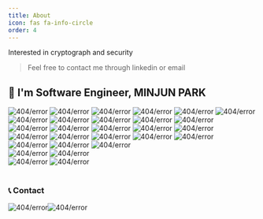 ```yaml
---
title: About
icon: fas fa-info-circle
order: 4
---
```




<!-- > **Note**: Add Markdown syntax content to file `_tabs/about.md` and it will show up on this page. -->

Interested in cryptograph and security  
> Feel free to contact me through linkedin or email

<!-- ![header](header.png) -->
## 👋 I'm Software Engineer, MINJUN PARK
<!-- <p align="center"> -->
<img style="float: center;" src="https://img.shields.io/badge/javascript-%23323330.svg?style=plastic&logo=javascript&logoColor=%23F7DF1E" alt="404/error"/>
<img style="float: center;" src="https://img.shields.io/badge/node.js-6DA55F?style=plastic&logo=node.js&logoColor=white" alt="404/error"/>
<img style="float: center;" src="https://img.shields.io/badge/express.js-%23404d59.svg?style=plastic&logo=express&logoColor=%2361DAFB" alt="404/error"/>
<img style="float: center;" src="https://img.shields.io/badge/ruby-%23CC342D.svg?style=plastic&logo=ruby&logoColor=white" alt="404/error"/>
<img style="float: center;" src="https://img.shields.io/badge/rails-%23CC0000.svg?style=plastic&logo=ruby-on-rails&logoColor=white" alt="404/error"/>
<img style="float: center;" src="https://img.shields.io/badge/dart-%230175C2.svg?style=plastic&logo=dart&logoColor=white" alt="404/error"/>
<img style="float: center;" src="https://img.shields.io/badge/Flutter-%2302569B.svg?style=plastic&logo=Flutter&logoColor=white" alt="404/error"/>
<img style="float: center;" src="https://img.shields.io/badge/python-3670A0?style=plastic&logo=python&logoColor=ffdd54" alt="404/error"/>
<img style="float: center;" src="https://img.shields.io/badge/numpy-%23013243.svg?style=plastic&logo=numpy&logoColor=white" alt="404/error"/>
<img style="float: center;" src="https://img.shields.io/badge/c-%2300599C.svg?style=plastic&logo=c&logoColor=white" alt="404/error"/>
<img style="float: center;" src="https://img.shields.io/badge/c++-%2300599C.svg?style=plastic&logo=c%2B%2B&logoColor=white" alt="404/error"/> <br>  

<img style="float: center;" src="https://img.shields.io/badge/Red%20Hat-EE0000?style=plastic&logo=redhat&logoColor=white" alt="404/error"/>
<img style="float: center;" src="https://img.shields.io/badge/Arch%20Linux-1793D1?logo=arch-linux&logoColor=fff&style=plastic" alt="404/error"/>
<img style="float: center;" src="https://img.shields.io/badge/Android-3DDC84?style=plastic&logo=android&logoColor=white" alt="404/error"/>
<img style="float: center;" src="https://img.shields.io/badge/VIM-%2311AB00.svg?style=plastic&logo=vim&logoColor=white" alt="404/error"/>
<img style="float: center;" src="https://img.shields.io/badge/shell_script-%23121011.svg?style=plastic&logo=gnu-bash&logoColor=white" alt="404/error"/>  <br> 

<img style="float: center;" src="https://img.shields.io/badge/git-%23F05033.svg?style=plastic&logo=git&logoColor=white" alt="404/error"/>
<img style="float: center;" src="https://img.shields.io/badge/gitlab-%23181717.svg?style=plastic&logo=gitlab&logoColor=white" alt="404/error"/>
<img style="float: center;" src="https://img.shields.io/badge/apache-%23D42029.svg?style=plastic&logo=apache&logoColor=white" alt="404/error"/>
<img style="float: center;" src="https://img.shields.io/badge/AWS-%23FF9900.svg?style=plastic&logo=amazon-aws&logoColor=white" alt="404/error"/>
<img style="float: center;" src="https://img.shields.io/badge/Cloudflare-F38020?style=plastic&logo=Cloudflare&logoColor=white" alt="404/error"/>  <br> 

<img style="float: center;" src="https://img.shields.io/badge/NPM-%23000000.svg?style=plastic&logo=npm&logoColor=white" alt="404/error"/>
<img style="float: center;" src="https://img.shields.io/badge/vuejs-%2335495e.svg?style=plastic&logo=vuedotjs&logoColor=%234FC08D" alt="404/error"/>
<img style="float: center;" src="https://img.shields.io/badge/-mocha-%238D6748?style=plastic&logo=mocha&logoColor=white" alt="404/error"/>  <br> 

<img style="float: center;" src="https://img.shields.io/badge/opencv-%23white.svg?style=plastic&logo=opencv&logoColor=white" alt="404/error"/>
<img style="float: center;" src="https://img.shields.io/badge/threejs-black?style=plastic&logo=three.js&logoColor=white" alt="404/error"/>  <br> 

<img style="float: center;" src="https://img.shields.io/badge/MongoDB-%234ea94b.svg?style=plastic&logo=mongodb&logoColor=white" alt="404/error"/>
<img style="float: center;" src="https://img.shields.io/badge/sqlite-%2307405e.svg?style=plastic&logo=sqlite&logoColor=white" alt="404/error"/><br><br> 
</p>

### 📞 Contact  
<a href="mailto:bluebluerize900@gmail.com"><img style="float: left;" src="https://img.shields.io/badge/Gmail-D14836?style=plastic&logo=gmail&logoColor=white" alt="404/error"/></a>
<a href="https://www.linkedin.com/in/minjun-park-536ba2213/"><img style="float: left;" src="https://img.shields.io/badge/linkedin-%230077B5.svg?style=plastic&logo=linkedin&logoColor=white" alt="404/error"/></a><br>  
